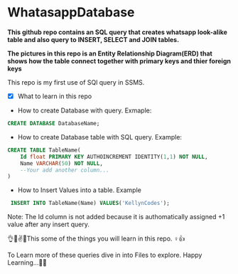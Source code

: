 # WhatasappDatabase
**This github repo contains an SQL query that creates whatsapp look-alike table and also query to INSERT, SELECT and JOIN tables.**

**The pictures in this repo is an Entity Relationship Diagram(ERD) that shows how the table connect together with primary keys and  thier foreign keys**

This repo is my first use of SQl query in SSMS.

* [x] What to learn in this repo
- How to create Database with query. Exmaple:
```sql
CREATE DATABASE DatabaseName;
```
- How to create Database table with SQL query. Example:
```sql
CREATE TABLE TableName(
	Id float PRIMARY KEY AUTHOINCREMENT IDENTITY(1,1) NOT NULL,
	Name VARCHAR(50) NOT NULL,
	--Your add another column...
)
```
- How to Insert Values into a table. Example
```sql
 INSERT INTO TableName(Name) VALUES('KellynCodes');
```
Note: The Id column is not added because it is authomatically assigned +1 value after any insert query.

👌🤞✌👏This some of the things you will learn in this repo. ♀️👍

To Learn more of these queries dive in into Files to explore. Happy Learning...🤷‍🙌

